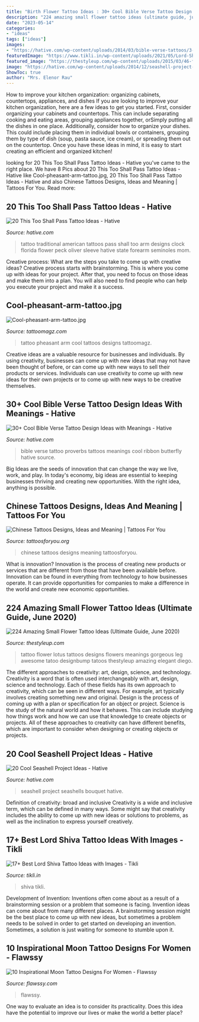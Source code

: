 ```yaml
---
title: "Birth Flower Tattoo Ideas : 30+ Cool Bible Verse Tattoo Design Ideas With Meanings"
description: "224 amazing small flower tattoo ideas (ultimate guide, june 2020)"
date: "2023-05-14"
categories:
- "ideas"
tags: ["ideas"]
images:
- "https://hative.com/wp-content/uploads/2014/03/bible-verse-tattoos/3-proverbs-31-25-ribbon-butterfly.jpg"
featuredImage: "https://www.tikli.in/wp-content/uploads/2021/05/Lord-Shiva-Tattoo-8-1-768x960.jpg"
featured_image: "https://thestyleup.com/wp-content/uploads/2015/03/46-flower-tattoo1.jpg"
image: "https://hative.com/wp-content/uploads/2014/12/seashell-project-ideas/6-seashell-bouquet.jpg"
ShowToc: true
author: "Mrs. Elenor Rau"
---
```



How to improve your kitchen organization: organizing cabinets, countertops, appliances, and dishes
If you are looking to improve your kitchen organization, here are a few ideas to get you started. First, consider organizing your cabinets and countertops. This can include separating cooking and eating areas, grouping appliances together, orSimply putting all the dishes in one place. Additionally, consider how to organize your dishes. This could include placing them in individual bowls or containers, grouping them by type of dish (soup, pasta sauce, ice cream), or spreading them out on the countertop. Once you have these ideas in mind, it is easy to start creating an efficient and organized kitchen!

	

		
looking for 20 This Too Shall Pass Tattoo Ideas - Hative you've came to the right place. We have 8 Pics about 20 This Too Shall Pass Tattoo Ideas - Hative like Cool-pheasant-arm-tattoo.jpg, 20 This Too Shall Pass Tattoo Ideas - Hative and also Chinese Tattoos Designs, Ideas and Meaning | Tattoos For You. Read more:
		
    
## 20 This Too Shall Pass Tattoo Ideas - Hative

<img loading=lazy src="https://hative.com/wp-content/uploads/2014/03/this-too-shall-pass/14-american-traditional-tattoo-on-arm.jpg" onerror="this.onerror=null;this.src='https://tse3.mm.bing.net/th?id=OIP.OG9FxF7DWEHta_3QctBT3QHaJ4&amp;pid=15.1';" alt="20 This Too Shall Pass Tattoo Ideas - Hative">

_Source: hative.com_

>tattoo traditional american tattoos pass shall too arm designs clock florida flower peck oliver sleeve hative state forearm seminoles mom. 

	

Creative process: What are the steps you take to come up with creative ideas?
Creative process starts with brainstorming. This is where you come up with ideas for your project. After that, you need to focus on those ideas and make them into a plan. You will also need to find people who can help you execute your project and make it a success.

    
## Cool-pheasant-arm-tattoo.jpg

<img loading=lazy src="http://tattoomagz.com/wp-content/uploads/Cool-pheasant-arm-tattoo.jpg" onerror="this.onerror=null;this.src='https://tse4.mm.bing.net/th?id=OIP.2A_ihcSvVKLy1VLILYJjHQHaJ4&amp;pid=15.1';" alt="Cool-pheasant-arm-tattoo.jpg">

_Source: tattoomagz.com_

>tattoo pheasant arm cool tattoos designs tattoomagz. 

	

Creative ideas are a valuable resource for businesses and individuals. By using creativity, businesses can come up with new ideas that may not have been thought of before, or can come up with new ways to sell their products or services. Individuals can use creativity to come up with new ideas for their own projects or to come up with new ways to be creative themselves.

    
## 30+ Cool Bible Verse Tattoo Design Ideas With Meanings - Hative

<img loading=lazy src="https://hative.com/wp-content/uploads/2014/03/bible-verse-tattoos/3-proverbs-31-25-ribbon-butterfly.jpg" onerror="this.onerror=null;this.src='https://tse1.mm.bing.net/th?id=OIP.QeBzK_2EWTBfH109D8p3BgHaJ4&amp;pid=15.1';" alt="30+ Cool Bible Verse Tattoo Design Ideas with Meanings - Hative">

_Source: hative.com_

>bible verse tattoo proverbs tattoos meanings cool ribbon butterfly hative source. 

	

Big Ideas are the seeds of innovation that can change the way we live, work, and play. In today's economy, big ideas are essential to keeping businesses thriving and creating new opportunities. With the right idea, anything is possible.

    
## Chinese Tattoos Designs, Ideas And Meaning | Tattoos For You

<img loading=lazy src="http://www.tattoosforyou.org/wp-content/uploads/2013/10/Chinese-Tattoos-Designs.jpg" onerror="this.onerror=null;this.src='https://tse1.mm.bing.net/th?id=OIP.pNHR-oBABT8NAJx1_n-Z8AHaJ4&amp;pid=15.1';" alt="Chinese Tattoos Designs, Ideas and Meaning | Tattoos For You">

_Source: tattoosforyou.org_

>chinese tattoos designs meaning tattoosforyou. 

	

What is innovation?
Innovation is the process of creating new products or services that are different from those that have been available before. Innovation can be found in everything from technology to how businesses operate. It can provide opportunities for companies to make a difference in the world and create new economic opportunities.

    
## 224 Amazing Small Flower Tattoo Ideas (Ultimate Guide, June 2020)

<img loading=lazy src="https://thestyleup.com/wp-content/uploads/2015/03/46-flower-tattoo1.jpg" onerror="this.onerror=null;this.src='https://tse3.mm.bing.net/th?id=OIP.pU5GFM_p4MPzYYT5oWTFswHaLH&amp;pid=15.1';" alt="224 Amazing Small Flower Tattoo Ideas (Ultimate Guide, June 2020)">

_Source: thestyleup.com_

>tattoo flower lotus tattoos designs flowers meanings gorgeous leg awesome tatoo designbump tatoos thestyleup amazing elegant diego. 

	

The different approaches to creativity: art, design, science, and technology.
Creativity is a word that is often used interchangeably with art, design, science and technology. Each of these fields has its own approach to creativity, which can be seen in different ways. For example, art typically involves creating something new and original. Design is the process of coming up with a plan or specification for an object or project. Science is the study of the natural world and how it behaves. This can include studying how things work and how we can use that knowledge to create objects or projects. All of these approaches to creativity can have different benefits, which are important to consider when designing or creating objects or projects.

    
## 20 Cool Seashell Project Ideas - Hative

<img loading=lazy src="https://hative.com/wp-content/uploads/2014/12/seashell-project-ideas/6-seashell-bouquet.jpg" onerror="this.onerror=null;this.src='https://tse1.mm.bing.net/th?id=OIP.rQKfwa0zJEr8wWqtYQ2rAgHaJ4&amp;pid=15.1';" alt="20 Cool Seashell Project Ideas - Hative">

_Source: hative.com_

>seashell project seashells bouquet hative. 

	

Definition of creativity: broad and inclusive
Creativity is a wide and inclusive term, which can be defined in many ways. Some might say that creativity includes the ability to come up with new ideas or solutions to problems, as well as the inclination to express yourself creatively.

    
## 17+ Best Lord Shiva Tattoo Ideas With Images - Tikli

<img loading=lazy src="https://www.tikli.in/wp-content/uploads/2021/05/Lord-Shiva-Tattoo-8-1-768x960.jpg" onerror="this.onerror=null;this.src='https://tse3.mm.bing.net/th?id=OIP.3q5aiFBvBDjTVYidEXCGKgHaJQ&amp;pid=15.1';" alt="17+ Best Lord Shiva Tattoo Ideas with Images - Tikli">

_Source: tikli.in_

>shiva tikli. 

	

Development of Invention: Inventions often come about as a result of a brainstorming session or a problem that someone is facing.
Invention ideas can come about from many different places. A brainstorming session might be the best place to come up with new ideas, but sometimes a problem needs to be solved in order to get started on developing an invention. Sometimes, a solution is just waiting for someone to stumble upon it.

    
## 10 Inspirational Moon Tattoo Designs For Women - Flawssy

<img loading=lazy src="http://www.flawssy.com/wp-content/uploads/2016/06/Cat-Moon-Tattoo-Design-Women-1.jpg" onerror="this.onerror=null;this.src='https://tse3.mm.bing.net/th?id=OIP.MJuQuioA-XAxECx5_P-rCQHaJ4&amp;pid=15.1';" alt="10 Inspirational Moon Tattoo Designs For Women - Flawssy">

_Source: flawssy.com_

>flawssy. 

	

One way to evaluate an idea is to consider its practicality. Does this idea have the potential to improve our lives or make the world a better place?

